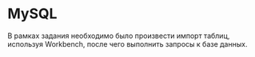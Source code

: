 # MySQL

В рамках задания необходимо было произвести импорт таблиц, используя Workbench, после чего выполнить запросы к базе данных.
